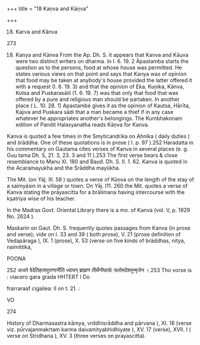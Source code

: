 +++
title = "18 Kaṇva and Kāṇva"

+++

18. Karva and Kānva 

273 

18. Kanya and Kānva From the Ap. Dh. S. it appears that Kanva and Kāụva were two distinct writers on dharma. In I. 6. 19. 2 Āpastamba starts the question as to the persons, food at whose house was permitted. He states various views on that point and says that Kanya was of opinion that food may be taken at anybody's house provided the latter offered it with a request (I. 6. 19. 3) and that the opinion of Eka, Kuṇika, Kānva, Kutsa and Puskarasāili (1. 6. 19. 7) was that only that food that was offered by a pure and religious man should be partaken. In another place ( L. 10. 28. 1) Apastambé gives it as the opinion of Kautsa, Hārīta, Kajıva and Puskara sādi that a man became a thief if in any case whatever he appropriates another's belongings. The Kumbhakonam edition of Pandit Halasyanatha reads Kāṇva for Kanva. 

Kanva is quoted a few times in the Smyticandrika on Ahnika ( daily duties ) and śrāddha. One of these quotations is in prose ( I. p. 97 ).252 Haradatta in his commentary on Gautama cites verses of Kanva in several places (e. g. Guu tama Dh. S, 21. 3, 23. 3 and 11 ).253 The first verse bears & close resemblance to Manu XI. 180 and Baud. Dh. S. II. 1. 62. Kanva is quoted in the Acaramayukha and the Srāddha mayūkha. 

The Mit. (on Yāj. III. 58 ) quotes a verse of Kūṇva on the length of the stay of a saimyāsin in a village or town. On Yāj. I11. 260 the Mit. quotes a verse of Kanva stating the prāyascitta for a brālimana having intercourse with the kșatriya wise of his teacher. 

In the Madras Govt. Oriental Library there is a mo. of Kanva (vol. V, p. 1929 No. 2624 ). 

Maskarin on Gaut. Dh. S. frequently quotes passages from Kanva (in prose and verse); vide on I. 33 and 39 ( both prose), V. 21 (prose definition of Vedapāraga ), IX. 1 (prose), X. 53 (verse on five kinds of brāddhas, nitya, naimittika, 

POONA 

252 अध्वरे वेदेतिहासपुराणानीति ध्यायन् ब्राह्मण तीर्थेनौष्ठयोः सलोमदेशमुन्मृजेन । 253 Tho vorse is : viacero gara grada HHTERT I Do 

frarraraaf cigailea: Il on t. 21. : 

VO 

274 

History of Dharmasastra kāmya, vrddhisrāddha and pārvana ), XI. 18 (verse viz. pūrvajanmakrtam karma daivamityabhidhiyate ), XV. 17 (verse), XVII. I ( verse on Stridhana ), XV. 3 (three verses on prayascitta). 
